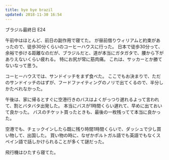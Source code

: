 ```yaml
---
title: bye bye brazil
updated: 2018-11-30 16:54
---
```

ブラジル最終日 E24

午前中はほとんど、前日の副作用で寝てた。
が昼前借りウィリアムと約束があったので、徒歩30分くらいのコーヒーハウスに行った。
日本で徒歩30分って、余裕で歩ける距離なのだが、ブラジルだと、道が本当にガタガタで、腰から下がありえないくらい疲れる。
特にお尻が常に筋肉痛。
これは、サッカーとか勝てないなって思う。

コーヒーハウスでは、サンドイッチをまず食べた。
ここでもお決まりで、ただのサンドイッチのはずが、フードファイティングのノリで出てくるので、半分しかたべれなかった。

午後は、家に帰るとすぐに空港行きのバスはよくがっつり遅れるよって言われて、割とバタバタ出発した。
本当にバスが1時間くらい遅れて、早めに出ておいて良かった。
バスのチケット買ったときも、最後の一枚残ってて本当に良かった。

空港でも、チェックインしたら既に残り時間1時間くらいで、ダッシュで少し買い物して、出国した。
買い物の時に、なぜかポルトガル語でも英語でもなくスペイン語で話しかけられることが多くて謎だった。

飛行機はひたすら寝てた。
